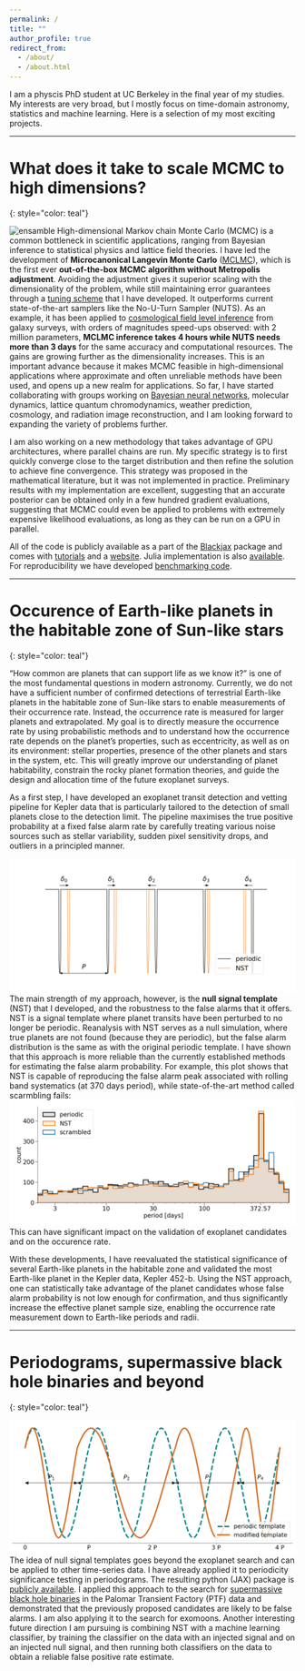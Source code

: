 ```yaml
---
permalink: /
title: ""
author_profile: true
redirect_from: 
  - /about/
  - /about.html
---
```


I am a physcis PhD student at UC Berkeley in the final year of my studies.
My interests are very broad, but I mostly focus on time-domain astronomy, statistics and machine learning.
Here is a selection of my most exciting projects.

---

# What does it take to scale MCMC to high dimensions?
{: style="color: teal"}

![ensamble](/images/rosenbrock.gif)
High-dimensional Markov chain Monte Carlo (MCMC) is a common bottleneck in scientific applications, ranging from Bayesian inference to statistical physics and lattice field theories. I have led the development of **Microcanonical Langevin Monte Carlo** ([MCLMC](https://www.jmlr.org/papers/v24/22-1450.html)), which is the first ever **out-of-the-box MCMC algorithm without Metropolis adjustment**. Avoiding the adjustment gives it superior scaling with the dimensionality of the problem, while still maintaining error guarantees through a [tuning scheme](https://arxiv.org/abs/2412.08876) that I have developed. It outperforms current state-of-the-art samplers like the No-U-Turn Sampler (NUTS). As an example, it has been applied to [cosmological field level inference](https://arxiv.org/abs/2504.20130) from galaxy surveys, with orders of magnitudes speed-ups observed: with 2 million parameters, **MCLMC inference takes 4 hours while NUTS needs more than 3 days** for the same accuracy and computational resources. The gains are growing further as the dimensionality increases. This is an important advance because it makes MCMC feasible in high-dimensional applications where approximate and often unreliable methods have been used, and opens up a new realm for applications. So far, I have started collaborating with groups working on [Bayesian neural networks](https://openreview.net/forum?id=QMtrW8Ej98), molecular dynamics, lattice quantum chromodynamics, weather prediction, cosmology, and radiation image reconstruction, and I am looking forward to expanding the variety of problems further. 

I am also working on a new methodology that takes advantage of GPU architectures, where parallel chains are run. My specific strategy is to first quickly converge close to the target distribution and then refine the solution to achieve fine convergence. This strategy was proposed in the mathematical literature, but it was not implemented in practice. Preliminary results with my implementation are excellent, suggesting that an accurate posterior can be obtained only in a few hundred gradient evaluations, suggesting that MCMC could even be applied to problems with extremely expensive likelihood evaluations, as long as they can be run on a GPU in parallel.

All of the code is publicly available as a part of the [Blackjax](https://blackjax-devs.github.io/blackjax/) package and comes with [tutorials](https://blackjax-devs.github.io/sampling-book/algorithms/mclmc.html) and a [website](https://microcanonical-monte-carlo.netlify.app/). Julia implementation is also [available]((https://github.com/JaimeRZP/MicroCanonicalHMC.jl)). For reproducibility we have developed [benchmarking code](https://github.com/reubenharry/sampler-benchmarks).

---

# Occurence of Earth-like planets in the habitable zone of Sun-like stars
{: style="color: teal"}

“How common are planets that can support life as we know it?” is one of the most fundamental questions in modern astronomy. Currently, we do not have a sufficient number of confirmed detections of terrestrial Earth-like planets in the habitable zone of Sun-like stars to enable measurements of their occurrence rate. Instead, the occurrence rate is measured for larger planets and extrapolated. My goal is to directly measure the occurrence rate by using probabilistic methods and to understand how the occurrence rate depends on the planet’s properties, such as eccentricity, as well as on its environment: stellar properties, presence of the other planets and stars in the system, etc. This will greatly improve our understanding of planet habitability, constrain the rocky planet formation theories, and guide the design and allocation time of the future exoplanet surveys.

As a first step, I have developed an exoplanet transit detection and vetting pipeline for Kepler data that is particularly tailored to the detection of small planets close to the detection limit. The pipeline maximises the true positive probability at a fixed false alarm rate by carefully treating various noise sources such as stellar variability, sudden pixel sensitivity drops, and outliers in a principled manner. 

![NST exoplanets](/images/NST_template.png)
The main strength of my approach, however, is the **null signal template** (NST) that I developed, and the robustness to the false alarms that it offers. NST is a signal template where planet transits have been perturbed to no longer be periodic. Reanalysis with NST serves as a null simulation, where true planets are not found (because they are periodic), but the false alarm distribution is the same as with the original periodic template. I have shown that this approach is more reliable than the currently established methods for estimating the false alarm probability. For example, this plot shows that NST is capable of reproducing the false alarm peak associated with rolling band systematics (at 370 days period), while state-of-the-art method called scarmbling fails:
![inv](/images/inv.png)
This can have significant impact on the validation of exoplanet candidates and on the occurence rate.

With these developments, I have reevaluated the statistical significance of several Earth-like planets in the habitable zone and validated the most Earth-like planet in the Kepler data, Kepler 452-b. Using the NST approach, one can statistically take advantage of the planet candidates whose false alarm probability is not low enough for confirmation, and thus significantly increase the effective planet sample size, enabling the occurrence rate measurement down to Earth-like periods and radii.

---


# Periodograms, supermassive black hole binaries and beyond
{: style="color: teal"}

![NST periodograms](/images/template.png)
The idea of null signal templates goes beyond the exoplanet search and can be applied to other time-series data. I have already applied it to periodicity significance testing in periodograms. The resulting python (JAX) package is [publicly available](https://github.com/JakobRobnik/periodax). 
I applied this approach to the search for [supermassive black hole binaries](https://academic.oup.com/mnras/article/534/2/1609/7775533) in the Palomar Transient Factory (PTF) data and demonstrated that the previously proposed candidates are likely to be false alarms. I am also applying it to the search for exomoons. Another interesting future direction I am pursuing is combining NST with a machine learning classifier, by training the classifier on the data with an injected signal and on an injected null signal, and then running both classifiers on the data to obtain a reliable false positive rate estimate.
